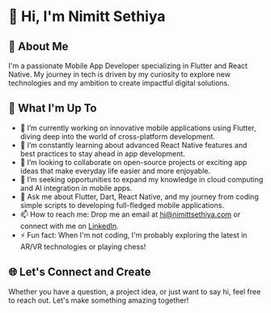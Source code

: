 # 👋 Hi, I'm Nimitt Sethiya

## 🚀 About Me

I'm a passionate Mobile App Developer specializing in Flutter and React Native. My journey in tech is driven by my curiosity to explore new technologies and my ambition to create impactful digital solutions.

## 🌟 What I'm Up To

- 🔭 I’m currently working on innovative mobile applications using Flutter, diving deep into the world of cross-platform development.
- 🌱 I’m constantly learning about advanced React Native features and best practices to stay ahead in app development.
- 👯 I’m looking to collaborate on open-source projects or exciting app ideas that make everyday life easier and more enjoyable.
- 🤔 I’m seeking opportunities to expand my knowledge in cloud computing and AI integration in mobile apps.
- 💬 Ask me about Flutter, Dart, React Native, and my journey from coding simple scripts to developing full-fledged mobile applications.
- 📫 How to reach me: Drop me an email at hi@nimittsethiya.com or connect with me on [LinkedIn](https://www.linkedin.com/in/nimittsethiya).
- ⚡ Fun fact: When I'm not coding, I'm probably exploring the latest in AR/VR technologies or playing chess!

## 🌐 Let's Connect and Create

Whether you have a question, a project idea, or just want to say hi, feel free to reach out. Let's make something amazing together!

<script type="text/javascript" src="https://cdnjs.buymeacoffee.com/1.0.0/button.prod.min.js" data-name="bmc-button" data-slug="NimittSethiya" data-color="#FFDD00" data-emoji=""  data-font="Cookie" data-text="Buy me a coffee" data-outline-color="#000000" data-font-color="#000000" data-coffee-color="#ffffff" ></script>

